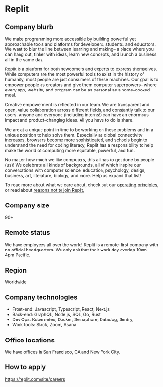 
# Replit

## Company blurb

We make programming more accessible by building powerful yet approachable tools and platforms for developers, students, and educators. We want to blur the line between learning and making– a place where you can hang out, tinker with ideas, learn new concepts, and launch a business all in the same day.

Replit is a platform for both newcomers and experts to express themselves. While computers are the most powerful tools to exist in the history of humanity, most people are just consumers of these machines. Our goal is to empower people as creators and give them computer superpowers– where every app, website, and program can be as personal as a home-cooked meal.

Creative empowerment is reflected in our team. We are transparent and open, value collaboration across different fields, and constantly talk to our users. Anyone and everyone (including interns!) can have an enormous impact and product-changing ideas. All you have to do is share.

We are at a unique point in time to be working on these problems and in a unique position to help solve them. Especially as global connectivity increases, browsers become more sophisticated, and schools begin to understand the need for coding literacy, Replit has a responsibility to help make the world of computing more equitable, powerful, and fun.

No matter how much we like computers, this all has to get done by people (us)! We celebrate all kinds of backgrounds, all of which inspire our conversations with computer science, education, psychology, design, business, art, literature, biology, and more. Help us expand that list!

To read more about what we care about, check out our [operating principles](https://blog.replit.com/operating-principles), or read about [reasons not to join Replit.](https://blog.replit.com/reasons-not-to-join-replit)

## Company size

90+

## Remote status

We have employees all over the world! Replit is a remote-first company with no official headquarters. We only ask that their work day overlap 10am - 4pm Pacific.

## Region

Worldwide

## Company technologies

- Front-end: Javascript, Typescript, React, Next.js
- Back-end: GraphQL, Node.js, SQL, Go, Rust
- Dev Ops: Kubernetes, Docker, Semaphore, Datadog, Sentry,
- Work tools: Slack, Zoom, Asana

## Office locations

We have offices in San Francisco, CA and New York City.

## How to apply
https://replit.com/site/careers
